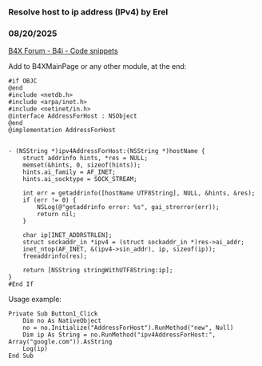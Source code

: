 ### Resolve host to ip address (IPv4) by Erel
### 08/20/2025
[B4X Forum - B4i - Code snippets](https://www.b4x.com/android/forum/threads/168310/)

Add to B4XMainPage or any other module, at the end:  

```B4X
#if OBJC  
@end  
#include <netdb.h>  
#include <arpa/inet.h>  
#include <netinet/in.h>  
@interface AddressForHost : NSObject  
@end  
@implementation AddressForHost  
  
  
- (NSString *)ipv4AddressForHost:(NSString *)hostName {  
    struct addrinfo hints, *res = NULL;  
    memset(&hints, 0, sizeof(hints));  
    hints.ai_family = AF_INET;   
    hints.ai_socktype = SOCK_STREAM;  
  
    int err = getaddrinfo([hostName UTF8String], NULL, &hints, &res);  
    if (err != 0) {  
        NSLog(@"getaddrinfo error: %s", gai_strerror(err));  
        return nil;  
    }  
  
    char ip[INET_ADDRSTRLEN];  
    struct sockaddr_in *ipv4 = (struct sockaddr_in *)res->ai_addr;  
    inet_ntop(AF_INET, &(ipv4->sin_addr), ip, sizeof(ip));  
    freeaddrinfo(res);  
  
    return [NSString stringWithUTF8String:ip];  
}  
#End If
```

  
  
Usage example:  

```B4X
Private Sub Button1_Click  
    Dim no As NativeObject  
    no = no.Initialize("AddressForHost").RunMethod("new", Null)  
    Dim ip As String = no.RunMethod("ipv4AddressForHost:", Array("google.com")).AsString  
    Log(ip)  
End Sub
```